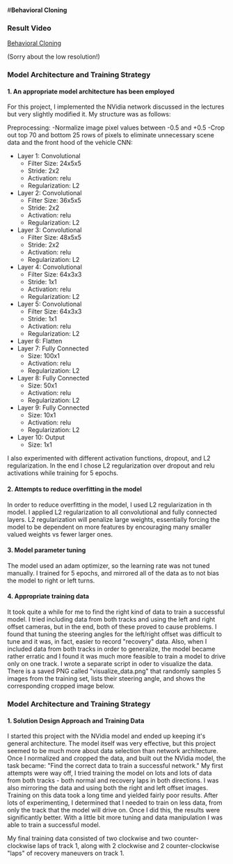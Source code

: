 #**Behavioral Cloning**
### Result Video
[Behavioral Cloning](https://youtu.be/BWB_7BgosdA)

(Sorry about the low resolution!)

### Model Architecture and Training Strategy

#### 1. An appropriate model architecture has been employed

For this project, I implemented the NVidia network discussed in the lectures but very slightly modified it.  My structure was as follows:

Preprocessing:
	-Normalize image pixel values between -0.5 and +0.5
	-Crop out top 70 and bottom 25 rows of pixels to eliminate unnecessary scene data and the front hood of the vehicle
CNN:
- Layer 1: Convolutional
	- Filter Size: 24x5x5
	- Stride: 2x2
	- Activation: relu
	- Regularization: L2
- Layer 2: Convolutional
	- Filter Size: 36x5x5
	- Stride: 2x2
	- Activation: relu
	- Regularization: L2
- Layer 3: Convolutional
	- Filter Size: 48x5x5
	- Stride: 2x2
	- Activation: relu
	- Regularization: L2
- Layer 4: Convolutional
	- Filter Size: 64x3x3
	- Stride: 1x1
	- Activation: relu
	- Regularization: L2
- Layer 5: Convolutional
	- Filter Size: 64x3x3
	- Stride: 1x1
	- Activation: relu
	- Regularization: L2
- Layer 6: Flatten
- Layer 7: Fully Connected
	- Size: 100x1
	- Activation: relu
	- Regularization: L2
- Layer 8: Fully Connected
	- Size: 50x1
	- Activation: relu
	- Regularization: L2
- Layer 9: Fully Connected
	- Size: 10x1
	- Activation: relu
	- Regularization: L2
- Layer 10: Output
	- Size: 1x1

I also experimented with different activation functions, dropout, and L2 regularization.  In the end I chose L2 regularization over dropout and relu  activations while training for 5 epochs.

#### 2. Attempts to reduce overfitting in the model

In order to reduce overfitting in the model, I used L2 regularization in th model.  I applied L2 regularization to all convolutional and fully connected layers.  L2 regularization will penalize large weights, essentially forcing the model to be dependent on more features by encouraging many smaller valued weights vs fewer larger ones.

#### 3. Model parameter tuning

The model used an adam optimizer, so the learning rate was not tuned manually.  I trained for 5 epochs, and mirrored all of the data as to not
bias the model to right or left turns.

#### 4. Appropriate training data

It took quite a while for me to find the right kind of data to train a successful model.  I tried including data from both tracks and using the left and right offset cameras, but in the end, both of these proved to cause problems.  I found that tuning the steering angles for the left/right offset was difficult to tune and it was, in fact, easier to record "recovery" data.  Also, when I included data from both tracks in order to generalize, the model became rather erratic and I found it was much more feasible to train a model to drive only on one track.  I wrote a separate script in oder to visualize the data.  There is a saved PNG called "visualize_data.png" that randomly samples 5 images from the training set, lists their steering angle, and shows the corresponding cropped image below.

### Model Architecture and Training Strategy

#### 1. Solution Design Approach and Training Data

I started this project with the NVidia model and ended up keeping it's general architecture.  The model itself was very effective, but this project seemed to be much more about data selection than network architecture.  Once I normalized and cropped the data, and built out the NVidia model, the task became: "Find the correct data to train a successful network."  My first attempts were way off, I tried training the model on lots and lots of data from both tracks - both normal and recovery laps in both directions.  I was also mirroring the data and using both the right and left offset images.  Training on this data took a long time and yielded fairly poor results.  After lots of experimenting, I determined that I needed to train on less data, from only the track that the model will drive on. Once I did this, the results were significantly better. With a little bit more tuning and data manipulation I was able to train a successful model.

My final training data consisted of two clockwise and two counter-clockwise laps of track 1, along with 2 clockwise and 2 counter-clockwise "laps" of recovery maneuvers on track 1.
